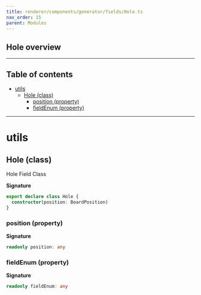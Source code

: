 ```yaml
---
title: renderer/components/generator/fields/Hole.ts
nav_order: 15
parent: Modules
---
```


## Hole overview

---

<h2 class="text-delta">Table of contents</h2>

- [utils](#utils)
  - [Hole (class)](#hole-class)
    - [position (property)](#position-property)
    - [fieldEnum (property)](#fieldenum-property)

---

# utils

## Hole (class)

Hole Field Class

**Signature**

```ts
export declare class Hole {
  constructor(position: BoardPosition)
}
```

### position (property)

**Signature**

```ts
readonly position: any
```

### fieldEnum (property)

**Signature**

```ts
readonly fieldEnum: any
```
